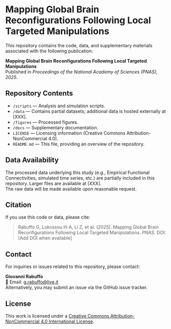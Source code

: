 # Mapping Global Brain Reconfigurations Following Local Targeted Manipulations

This repository contains the code, data, and supplementary materials associated with the following publication:

**Mapping Global Brain Reconfigurations Following Local Targeted Manipulations**  
Published in *Proceedings of the National Academy of Sciences (PNAS), 2025*.

## Repository Contents

- `/scripts` — Analysis and simulation scripts.
- `/data` — Contains partial datasets; additional data is hosted externally at [XXX].
- `/figures` — Processed figures.
- `/docs` — Supplementary documentation.
- `LICENSE` — Licensing information (Creative Commons Attribution-NonCommercial 4.0).
- `README.md` — This file, providing an overview of the repository.

## Data Availability

The processed data underlying this study (e.g., Empirical Functional Connectivities, simulated time series, etc.) are partially included in this repository. Larger files are available at [XXX].  
The raw data will be made available upon reasonable request.

## Citation

If you use this code or data, please cite:

> Rabuffo G, Lokossou H-A, Li Z, et al. (2025). Mapping Global Brain Reconfigurations Following Local Targeted Manipulations. *PNAS*. DOI: [Add DOI when available]

## Contact

For inquiries or issues related to this repository, please contact:

**Giovanni Rabuffo**  
📧 Email: g.rabuffo@live.it  
Alternatively, you may submit an issue via the GitHub issue tracker.

## License

This work is licensed under a [Creative Commons Attribution-NonCommercial 4.0 International License](https://creativecommons.org/licenses/by-nc/4.0/).
